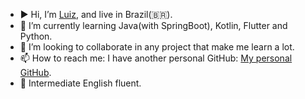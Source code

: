 - ▶️ Hi, I’m [Luiz](https://github.com/luiz117), and live in Brazil(🇧🇷).
- 📖 I’m currently learning Java(with SpringBoot), Kotlin, Flutter and Python.
- 👀 I’m looking to collaborate in any project that make me learn a lot.
- 📫 How to reach me: I have another personal GitHub: [My personal GitHub](https://github.com/luiz117).
- 🏴󠁧󠁢󠁥󠁮󠁧󠁿 Intermediate English fluent.

